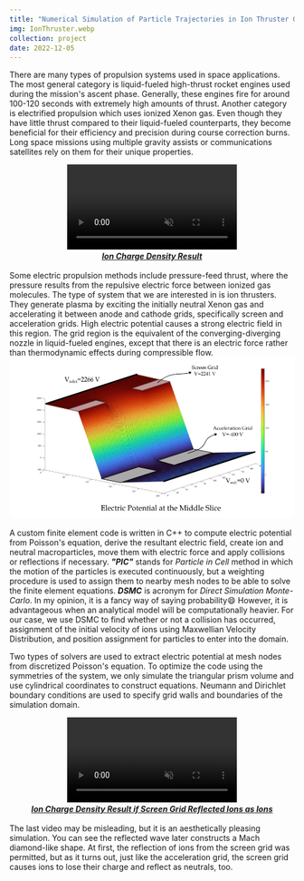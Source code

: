 ```yaml
---
title: "Numerical Simulation of Particle Trajectories in Ion Thruster Grid Region Plasma using a PIC-DSMC Code"
img: IonThruster.webp
collection: project
date: 2022-12-05
---
```


There are many types of propulsion systems used in space applications. The most general category is liquid-fueled high-thrust rocket engines used during the mission's ascent phase. Generally, these engines fire for around 100-120 seconds with extremely high amounts of thrust. Another category is electrified propulsion which uses ionized Xenon gas. Even though they have little thrust compared to their liquid-fueled counterparts, they become beneficial for their efficiency and precision during course correction burns. Long space missions using multiple gravity assists or communications satellites rely on them for their unique properties.
<center>
<video class="projectVideo" muted autoplay loop>
  <source src="/videos/FlowSimulationWithoutReflection.mp4" type="video/mp4">
Your browser does not support the video tag.
</video>
</center>
<center>
<u><i><b>Ion Charge Density Result</b></i></u>
</center>
<br />
Some electric propulsion methods include pressure-feed thrust, where the pressure results from the repulsive electric force between ionized gas molecules. The type of system that we are interested in is ion thrusters. They generate plasma by exciting the initially neutral Xenon gas and accelerating it between anode and cathode grids, specifically screen and acceleration grids. High electric potential causes a strong electric field in this region. The grid region is the equivalent of the converging-diverging nozzle in liquid-fueled engines, except that there is an electric force rather than thermodynamic effects during compressible flow.

<img src="/images/electricPotential.png" alt="Electric Potential" style="resolution=150dpi;"/>

A custom finite element code is written in C++ to compute electric potential from Poisson's equation, derive the resultant electric field, create ion and neutral macroparticles, move them with electric force and apply collisions or reflections if necessary. ***"PIC"*** stands for *Particle in Cell* method in which the motion of the particles is executed continuously, but a weighting procedure is used to assign them to nearby mesh nodes to be able to solve the finite element equations. ***DSMC*** is acronym for *Direct Simulation Monte-Carlo*. In my opinion, it is a fancy way of saying probability:smile: However, it is advantageous when an analytical model will be computationally heavier. For our case, we use DSMC to find whether or not a collision has occurred, assignment of the initial velocity of ions using Maxwellian Velocity Distribution, and position assignment for particles to enter into the domain.

Two types of solvers are used to extract electric potential at mesh nodes from discretized Poisson's equation. To optimize the code using the symmetries of the system, we only simulate the triangular prism volume and use cylindrical coordinates to construct equations. Neumann and Dirichlet boundary conditions are used to specify grid walls and boundaries of the simulation domain.
<center>
<video class="projectVideo" muted autoplay loop>
  <source src="/videos/FlowSimulationWithReflection.mp4" type="video/mp4">
Your browser does not support the video tag.
</video>
</center>
<center>
<u><i><b>Ion Charge Density Result if Screen Grid Reflected Ions as Ions</b></i></u></center>
<br />
The last video may be misleading, but it is an aesthetically pleasing simulation. You can see the reflected wave later constructs a Mach diamond-like shape. At first, the reflection of ions from the screen grid was permitted, but as it turns out, just like the acceleration grid, the screen grid causes ions to lose their charge and reflect as neutrals, too. 